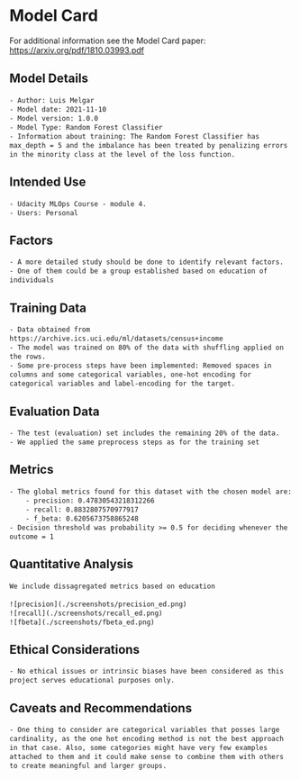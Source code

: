 # Model Card

For additional information see the Model Card paper: https://arxiv.org/pdf/1810.03993.pdf

## Model Details

    - Author: Luis Melgar
    - Model date: 2021-11-10
    - Model version: 1.0.0
    - Model Type: Random Forest Classifier
    - Information about training: The Random Forest Classifier has max_depth = 5 and the imbalance has been treated by penalizing errors in the minority class at the level of the loss function.
    
## Intended Use

    - Udacity MLOps Course - module 4.
    - Users: Personal

## Factors

    - A more detailed study should be done to identify relevant factors.
    - One of them could be a group established based on education of individuals

## Training Data

    - Data obtained from https://archive.ics.uci.edu/ml/datasets/census+income
    - The model was trained on 80% of the data with shuffling applied on the rows. 
    - Some pre-process steps have been implemented: Removed spaces in columns and some categorical variables, one-hot encoding for categorical variables and label-encoding for the target.

## Evaluation Data

    - The test (evaluation) set includes the remaining 20% of the data.
    - We applied the same preprocess steps as for the training set 

## Metrics

    - The global metrics found for this dataset with the chosen model are:
        - precision: 0.47830543218312266
        - recall: 0.8832807570977917 
        - f_beta: 0.6205673758865248
    - Decision threshold was probability >= 0.5 for deciding whenever the outcome = 1

## Quantitative Analysis

    We include dissagregated metrics based on education

    ![precision](./screenshots/precision_ed.png)
    ![recall](./screenshots/recall_ed.png)
    ![fbeta](./screenshots/fbeta_ed.png)

## Ethical Considerations

    - No ethical issues or intrinsic biases have been considered as this project serves educational purposes only.  

## Caveats and Recommendations

    - One thing to consider are categorical variables that posses large cardinality, as the one hot encoding method is not the best approach in that case. Also, some categories might have very few examples attached to them and it could make sense to combine them with others to create meaningful and larger groups.